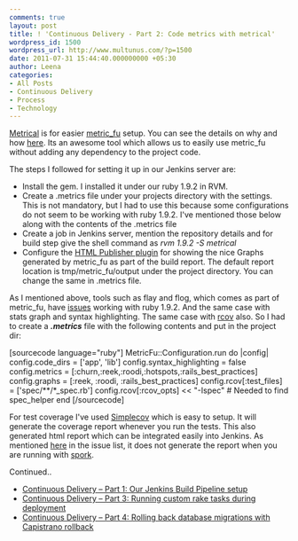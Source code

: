 ```yaml
---
comments: true
layout: post
title: ! 'Continuous Delivery - Part 2: Code metrics with metrical'
wordpress_id: 1500
wordpress_url: http://www.multunus.com/?p=1500
date: 2011-07-31 15:44:40.000000000 +05:30
author: Leena
categories:
- All Posts
- Continuous Delivery
- Process
- Technology
---
```

<a href="http://iain.nl/easier-metricfu-with-metrical">Metrical</a> is for easier <a href="http://metric-fu.rubyforge.org/">metric_fu</a> setup. You can see the details on why and how <a href="http://iain.nl/easier-metricfu-with-metrical">here</a>. Its an awesome tool which allows us to easily use metric_fu without adding any dependency to the project code.

The steps I followed for setting it up in our Jenkins server are:
<ul>
	<li> Install the gem. I installed it under our ruby 1.9.2 in RVM.</li>
	<li> Create a .metrics file under your projects directory with the settings. This is not mandatory, but I had to use this because some configurations do not seem to be working with ruby 1.9.2. I've mentioned those below along with the contents of the .metrics file</li>
	<li> Create a job in Jenkins server, mention the repository details and for build step give the shell command as <em>rvm 1.9.2 -S metrical</em></li>
	<li> Configure the <a href="https://wiki.jenkins-ci.org/display/JENKINS/HTML+Publisher+Plugin">HTML Publisher plugin</a> for showing the nice Graphs generated by metric_fu as part of the build report. The default report location is tmp/metric_fu/output under the project directory. You can change the same in .metrics file.</li>
</ul>
As I mentioned above, tools such as flay and flog, which comes as part of metric_fu, have <a href="https://github.com/iain/metrical/issues/4">issues</a> working with ruby 1.9.2. And the same case with stats graph and syntax highlighting. The same case with <a href="https://github.com/relevance/rcov/issues/8">rcov</a> also. So I had to create a <em><strong>.metrics</strong></em> file with the following contents and put in the project dir:

<span style="font-family: Consolas, Monaco, 'Courier New', Courier, monospace; line-height: 18px;"> </span>

[sourcecode language="ruby"]
MetricFu::Configuration.run do |config|
        config.code_dirs = ['app', 'lib']
        config.syntax_highlighting = false
        config.metrics  = [:churn,:reek,:roodi,:hotspots,:rails_best_practices]
        config.graphs   = [:reek, :roodi, :rails_best_practices]
        config.rcov[:test_files] = ['spec/**/*_spec.rb']
        config.rcov[:rcov_opts] &lt;&lt; &quot;-Ispec&quot; # Needed to find spec_helper
end
[/sourcecode]

For test coverage I've used <a href="https://github.com/colszowka/simplecov">Simplecov</a> which is easy to setup. It will generate the coverage report whenever you run the tests. This also generated html report which can be integrated easily into Jenkins. As mentioned <a href="https://github.com/colszowka/simplecov/issues/42">here</a> in the issue list, it does not generate the report when you are running with <a href="https://github.com/timcharper/spork/wiki">spork</a>.

Continued..
<ul>
	<li><a title="Continuous Delivery – Part 1: Our Jenkins Build Pipeline setup" href="http://www.multunus.com/2011/07/continuous-delivery-using-jenkins-build-pipeline/">Continuous Delivery – Part 1: Our Jenkins Build Pipeline setup</a></li>
	<li><a title="Continuous Delivery – Part 3: Running custom rake tasks during deployment" href="http://www.multunus.com/2011/07/continuous-delivery-contd/">Continuous Delivery – Part 3: Running custom rake tasks during deployment</a></li>
	<li><a title="Continuous Delivery – Part 4: Rolling back database migrations with Capistrano rollback" href="http://www.multunus.com/2011/08/continuous-delivery-part-3-rolling-back-database-migrations-with-capistrano-rollback/">Continuous Delivery – Part 4: Rolling back database migrations with Capistrano rollback</a></li>
</ul>
